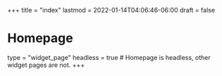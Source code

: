 +++
title = "index"
lastmod = 2022-01-14T04:06:46-06:00
draft = false
# Homepage
type = "widget_page"
headless = true  # Homepage is headless, other widget pages are not.
+++
